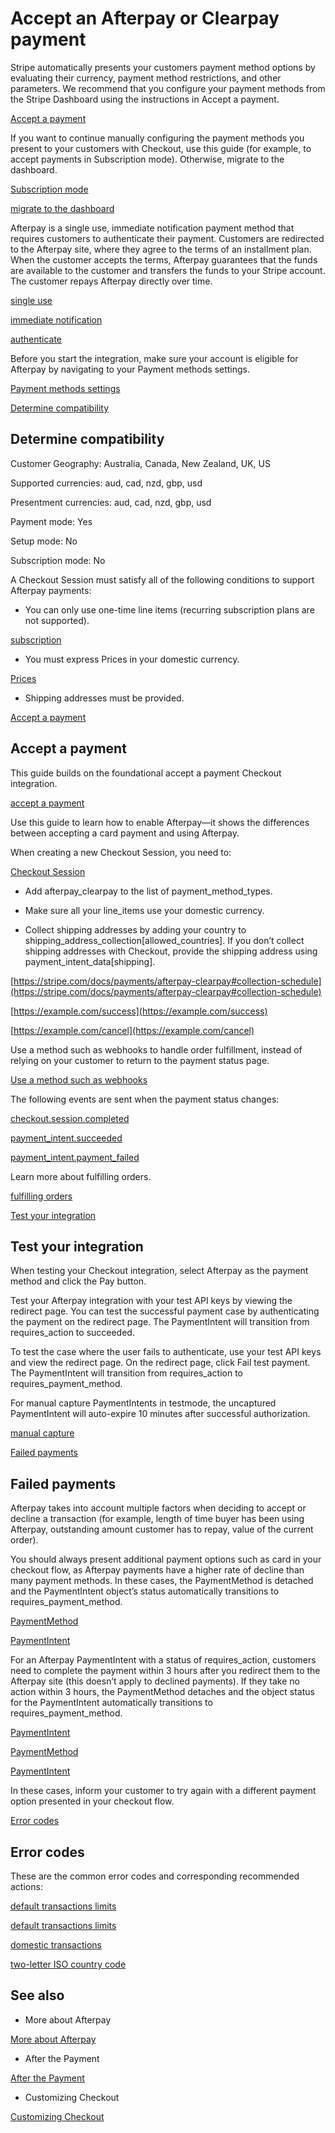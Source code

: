 # Accept an Afterpay or Clearpay payment

Stripe automatically presents your customers payment method options by evaluating their currency, payment method restrictions, and other parameters. We recommend that you configure your payment methods from the Stripe Dashboard using the instructions in Accept a payment.

[Accept a payment](/payments/accept-a-payment?platform=web&ui=stripe-hosted)

If you want to continue manually configuring the payment methods you present to your customers with Checkout, use this guide (for example, to accept payments in Subscription mode). Otherwise, migrate to the dashboard.

[Subscription mode](/billing/subscriptions/payment-methods-setting)

[migrate to the dashboard](/payments/dashboard-payment-methods)

Afterpay is a single use, immediate notification payment method that requires customers to authenticate their payment. Customers are redirected to the Afterpay site, where they agree to the terms of an installment plan. When the customer accepts the terms, Afterpay guarantees that the funds are available to the customer and transfers the funds to your Stripe account. The customer repays Afterpay directly over time.

[single use](/payments/payment-methods#usage)

[immediate notification](/payments/payment-methods#payment-notification)

[authenticate](/payments/payment-methods#customer-actions)

Before you start the integration, make sure your account is eligible for Afterpay by navigating to your Payment methods settings.

[Payment methods settings](https://dashboard.stripe.com/settings/payment_methods)

[Determine compatibility](#compatibility)

## Determine compatibility

Customer Geography: Australia, Canada, New Zealand, UK, US

Supported currencies: aud, cad, nzd, gbp, usd

Presentment currencies: aud, cad, nzd, gbp, usd

Payment mode: Yes

Setup mode: No

Subscription mode: No

A Checkout Session must satisfy all of the following conditions to support Afterpay payments:

- You can only use one-time line items (recurring subscription plans are not supported).

[subscription](/billing/subscriptions/creating)

- You must express Prices in your domestic currency.

[Prices](/api/prices)

- Shipping addresses must be provided.

[Accept a payment](#accept-a-payment)

## Accept a payment

This guide builds on the foundational accept a payment Checkout integration.

[accept a payment](/payments/accept-a-payment?ui=stripe-hosted)

Use this guide to learn how to enable Afterpay—it shows the differences between accepting a card payment and using Afterpay.

When creating a new Checkout Session, you need to:

[Checkout Session](/api/checkout/sessions)

- Add afterpay_clearpay to the list of payment_method_types.

- Make sure all your line_items use your domestic currency.

- Collect shipping addresses by adding your country to shipping_address_collection[allowed_countries]. If you don’t collect shipping addresses with Checkout, provide the shipping address using payment_intent_data[shipping].

[https://stripe.com/docs/payments/afterpay-clearpay#collection-schedule](https://stripe.com/docs/payments/afterpay-clearpay#collection-schedule)

[https://example.com/success](https://example.com/success)

[https://example.com/cancel](https://example.com/cancel)

Use a method such as webhooks to handle order fulfillment, instead of relying on your customer to return to the payment status page.

[Use a method such as webhooks](/payments/payment-intents/verifying-status#webhooks)

The following events are sent when the payment status changes:

[checkout.session.completed](/api/events/types#event_types-checkout.session.completed)

[payment_intent.succeeded](/api/events/types#event_types-payment_intent.succeeded)

[payment_intent.payment_failed](/api/events/types#event_types-payment_intent.payment_failed)

Learn more about fulfilling orders.

[fulfilling orders](/payments/checkout/fulfill-orders)

[Test your integration](#test-integration)

## Test your integration

When testing your Checkout integration, select Afterpay as the payment method and click the Pay button.

Test your Afterpay integration with your test API keys by viewing the redirect page. You can test the successful payment case by authenticating the payment on the redirect page. The PaymentIntent will transition from requires_action to succeeded.

To test the case where the user fails to authenticate, use your test API keys and view the redirect page. On the redirect page, click Fail test payment. The PaymentIntent will transition from requires_action to requires_payment_method.

For manual capture PaymentIntents in testmode, the uncaptured PaymentIntent will auto-expire 10 minutes after successful authorization.

[manual capture](#manual-capture)

[Failed payments](#failed-payments)

## Failed payments

Afterpay takes into account multiple factors when deciding to accept or decline a transaction (for example, length of time buyer has been using Afterpay, outstanding amount customer has to repay, value of the current order).

You should always present additional payment options such as card in your checkout flow, as Afterpay payments have a higher rate of decline than many payment methods. In these cases, the PaymentMethod is detached and the PaymentIntent object’s status automatically transitions to requires_payment_method.

[PaymentMethod](/api/payment_methods/object)

[PaymentIntent](/api/payment_intents/object)

For an Afterpay PaymentIntent with a status of requires_action, customers need to complete the payment within 3 hours after you redirect them to the Afterpay site (this doesn’t apply to declined payments). If they take no action within 3 hours, the PaymentMethod detaches and the object status for the PaymentIntent automatically transitions to requires_payment_method.

[PaymentIntent](/api/payment_intents/object)

[PaymentMethod](/api/payment_methods/object)

[PaymentIntent](/api/payment_intents/object)

In these cases, inform your customer to try again with a different payment option presented in your checkout flow.

[Error codes](#error-codes)

## Error codes

These are the common error codes and corresponding recommended actions:

[default transactions limits](/payments/afterpay-clearpay#collection-schedule)

[default transactions limits](/payments/afterpay-clearpay#collection-schedule)

[domestic transactions](/payments/afterpay-clearpay#collection-schedule)

[two-letter ISO country code](https://en.wikipedia.org/wiki/ISO_3166-1_alpha-2#Officially_assigned_code_elements)

## See also

- More about Afterpay

[More about Afterpay](/payments/afterpay-clearpay)

- After the Payment

[After the Payment](/payments/checkout/fulfill-orders)

- Customizing Checkout

[Customizing Checkout](/payments/checkout/customization)
